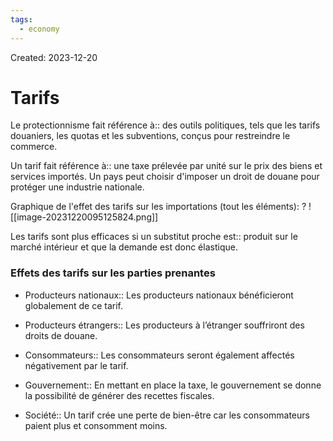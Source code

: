 ```yaml
---
tags:
  - economy
---
```

Created: 2023-12-20

# Tarifs

Le protectionnisme fait référence à:: des outils politiques, tels que les tarifs douaniers, les quotas et les subventions, conçus pour restreindre le commerce.
<!--SR:!2024-01-22,2,190-->

Un tarif fait référence à:: une taxe prélevée par unité sur le prix des biens et services importés. Un pays peut choisir d'imposer un droit de douane pour protéger une industrie nationale.
<!--SR:!2024-01-21,1,170-->

Graphique de l'effet des tarifs sur les importations (tout les éléments):
?
![[image-20231220095125824.png]]
<!--SR:!2024-01-25,5,230-->

Les tarifs sont plus efficaces si un substitut proche est:: produit sur le marché intérieur et que la demande est donc élastique.
<!--SR:!2024-01-28,8,250-->

### Effets des tarifs sur les parties prenantes
- Producteurs nationaux:: Les producteurs nationaux bénéficieront globalement de ce tarif.
<!--SR:!2024-01-26,6,250-->
- Producteurs étrangers:: Les producteurs à l’étranger souffriront des droits de douane.
<!--SR:!2024-01-30,10,250-->
- Consommateurs:: Les consommateurs seront également affectés négativement par le tarif.
<!--SR:!2024-01-29,9,250-->
- Gouvernement:: En mettant en place la taxe, le gouvernement se donne la possibilité de générer des recettes fiscales.
<!--SR:!2024-01-29,9,250-->
- Société:: Un tarif crée une perte de bien-être car les consommateurs paient plus et consomment moins.
<!--SR:!2024-01-25,5,230-->

